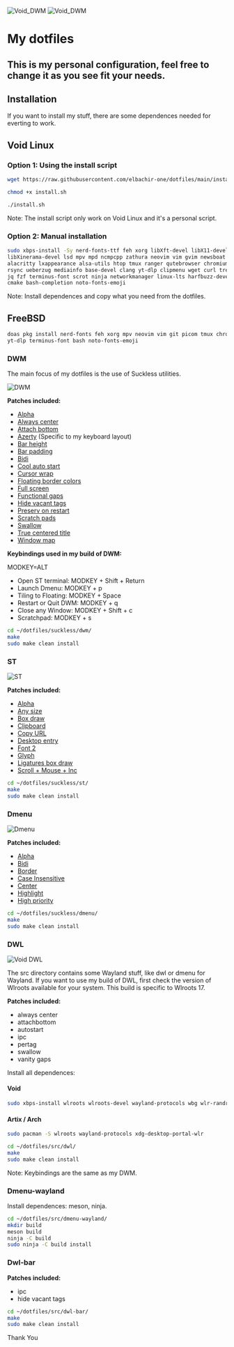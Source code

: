 ![Void_DWM](assets/Void_DWM.jpg)
![Void_DWM](assets/Void_DWM2.jpg)

# My dotfiles

## This is my personal configuration, feel free to change it as you see fit your needs.

## Installation

If you want to install my stuff, there are some dependences needed for everting to work.

## Void Linux

### Option 1: Using the install script

```bash
wget https://raw.githubusercontent.com/elbachir-one/dotfiles/main/install.sh

chmod +x install.sh

./install.sh
```

Note: The install script only work on Void Linux and it's a personal script.

### Option 2: Manual installation

```bash
sudo xbps-install -Sy nerd-fonts-ttf feh xorg libXft-devel libX11-devel \
libXinerama-devel lsd mpv mpd ncmpcpp zathura neovim vim gvim newsboat picom \
alacritty lxappearance alsa-utils htop tmux ranger qutebrowser chromium ffmpeg \
rsync ueberzug mediainfo base-devel clang yt-dlp clipmenu wget curl tree nodejs \
jq fzf terminus-font scrot ninja networkmanager linux-lts harfbuzz-devel git \
cmake bash-completion noto-fonts-emoji
```

Note: Install dependences and copy what you need from the dotfiles.

## FreeBSD

```bash
doas pkg install nerd-fonts feh xorg mpv neovim vim git picom tmux chromium \
yt-dlp terminus-font bash noto-fonts-emoji
```

### DWM

The main focus of my dotfiles is the use of Suckless utilities.

![DWM](assets/dwm.jpg)

**Patches included:**

- [Alpha](https://dwm.suckless.org/patches/alpha/)
- [Always center](https://dwm.suckless.org/patches/alwayscenter/)
- [Attach bottom](https://dwm.suckless.org/patches/attachbottom/)
- [Azerty](https://dwm.suckless.org/patches/azerty/) (Specific to my keyboard layout)
- [Bar height](https://dwm.suckless.org/patches/bar_height/)
- [Bar padding](https://dwm.suckless.org/patches/barpadding/)
- [Bidi](https://dwm.suckless.org/patches/bidi/)
- [Cool auto start](https://dwm.suckless.org/patches/cool_autostart/)
- [Cursor wrap](https://dwm.suckless.org/patches/cursorwarp/)
- [Floating border colors](https://dwm.suckless.org/patches/float_border_color/)
- [Full screen](https://dwm.suckless.org/patches/fullscreen/)
- [Functional gaps](https://dwm.suckless.org/patches/functionalgaps/)
- [Hide vacant tags](https://dwm.suckless.org/patches/hide_vacant_tags/)
- [Preserv on restart](https://dwm.suckless.org/patches/preserveonrestart/)
- [Scratch pads](https://dwm.suckless.org/patches/scratchpads/)
- [Swallow](https://dwm.suckless.org/patches/swallow/)
- [True centered title](https://dwm.suckless.org/patches/truecenteredtitle/)
- [Window map](https://dwm.suckless.org/patches/windowmap/)

**Keybindings used in my build of DWM:**

MODKEY=ALT

- Open ST terminal: MODKEY + Shift + Return
- Launch Dmenu: MODKEY + p
- Tiling to Floating: MODKEY + Space
- Restart or Quit DWM: MODKEY + q
- Close any Window: MODKEY + Shift + c
- Scratchpad: MODKEY + s

```bash
cd ~/dotfiles/suckless/dwm/
make
sudo make clean install
```

### ST

![ST](assets/st.jpg)

**Patches included:**

- [Alpha](https://st.suckless.org/patches/alpha/)
- [Any size](https://st.suckless.org/patches/anysize/)
- [Box draw](https://st.suckless.org/patches/boxdraw/)
- [Clipboard](https://st.suckless.org/patches/clipboard/)
- [Copy URL](https://st.suckless.org/patches/copyurl/)
- [Desktop entry](https://st.suckless.org/patches/desktopentry/)
- [Font 2](https://st.suckless.org/patches/font2/)
- [Glyph](https://st.suckless.org/patches/glyph_wide_support/)
- [Ligatures box draw](https://st.suckless.org/patches/ligatures/)
- [Scroll + Mouse + Inc](https://st.suckless.org/patches/scrollback/)

```bash
cd ~/dotfiles/suckless/st/
make
sudo make clean install
```

### Dmenu

![Dmenu](assets/dmenu.jpg)

**Patches included:**

- [Alpha](https://tools.suckless.org/dmenu/patches/alpha/)
- [Bidi](https://tools.suckless.org/dmenu/patches/bidi/)
- [Border](https://tools.suckless.org/dmenu/patches/border/)
- [Case Insensitive](https://tools.suckless.org/dmenu/patches/case-insensitive/)
- [Center](https://tools.suckless.org/dmenu/patches/center/)
- [Highlight](https://tools.suckless.org/dmenu/patches/highlight/)
- [High priority](https://tools.suckless.org/dmenu/patches/highpriority/)

```bash
cd ~/dotfiles/suckless/dmenu/
make
sudo make clean install
```

### DWL

![Void DWL](assets/dwl.jpg)

The src directory contains some Wayland stuff, like dwl or dmenu for Wayland.
If you want to use my build of DWL,
first check the version of Wlroots available for your system.
This build is specific to Wlroots 17.

**Patches included:**

- always center
- attachbottom
- autostart
- ipc
- pertag
- swallow
- vanity gaps

Install all dependences:

#### Void

```bash
sudo xbps-install wlroots wlroots-devel wayland-protocols wbg wlr-randr xdg-desktop-portal-wlr
```

#### Artix / Arch

```bash
sudo pacman -S wlroots wayland-protocols xdg-desktop-portal-wlr
```

```bash
cd ~/dotfiles/src/dwl/
make
sudo make clean install
```

Note: Keybindings are the same as my DWM.

### Dmenu-wayland

Install dependences: meson, ninja.

```bash
cd ~/dotfiles/src/dmenu-wayland/
mkdir build
meson build
ninja -C build
sudo ninja -C build install
```

### Dwl-bar

**Patches included:**

- ipc
- hide vacant tags

```bash
cd ~/dotfiles/src/dwl-bar/
make
sudo make clean install
```

Thank You
